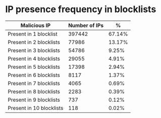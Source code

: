 # IP presence frequency in blocklists
| Malicious IP | Number of IPs | % |
|----|----|----|
| Present in 1 blocklist | 397442 | 67.14% |
| Present in 2 blocklists | 77986 | 13.17% |
| Present in 3 blocklists | 54786 | 9.25% |
| Present in 4 blocklists | 29055 | 4.91% |
| Present in 5 blocklists | 17398 | 2.94% |
| Present in 6 blocklists | 8117 | 1.37% |
| Present in 7 blocklists | 4065 | 0.69% |
| Present in 8 blocklists | 2283 | 0.39% |
| Present in 9 blocklists | 737 | 0.12% |
| Present in 10 blocklists | 118 | 0.02% |
